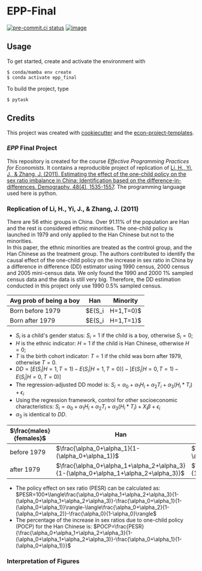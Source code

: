 # EPP-Final


[![pre-commit.ci status](https://results.pre-commit.ci/badge/github/yudingshechu/epp_final/main.svg)](https://results.pre-commit.ci/latest/github/yudingshechu/epp_final/main)
[![image](https://img.shields.io/badge/code%20style-black-000000.svg)](https://github.com/psf/black)

## Usage

To get started, create and activate the environment with

```console
$ conda/mamba env create
$ conda activate epp_final
```

To build the project, type

```console
$ pytask
```

## Credits

This project was created with [cookiecutter](https://github.com/audreyr/cookiecutter)
and the
[econ-project-templates](https://github.com/OpenSourceEconomics/econ-project-templates).

### *EPP* Final Project
This repository is created for the course *Effective Programming Practices for Economists*. It contains a reproducible project of replication of [Li, H., Yi, J., & Zhang, J. (2011). Estimating the effect of the one-child policy on the sex ratio imbalance in China: Identification based on the difference-in-differences. Demography, 48(4), 1535-1557](https://read.dukeupress.edu/demography/article/48/4/1535/169759/Estimating-the-Effect-of-the-One-Child-Policy-on). The programming language used here is python.

### Replication of Li, H., Yi, J., & Zhang, J. (2011)
There are 56 ethic groups in China. Over 91.11% of the population are Han and the rest is considered ethnic minorities. The one-child policy is launched in 1979 and only applied to the Han Chinese but not to the minorities. \
In this paper, the ethnic minorities are treated as the control group, and the Han Chinese as the treatment group. The authors contributed to identify the causal effect of the one-child policy on the increase in sex ratio in China by a difference in difference (DD) estimator using 1990 census, 2000 census and 2005 mini-census data. We only found the 1990 and 2000 1% sampled census data and the data is still very big. Therefore, the DD estimation conducted in this project only use 1990 0.5% sampled census.

Avg prob of being a boy | Han | Minority
--- | --- | ---
Born before 1979 | $E(S_i|H=1,T=0)$ | $E(S_i|H=0,T=0)$
Born after 1979 | $E(S_i|H=1,T=1)$ | $E(S_i|H=0,T=1)$

* $S_i$ is a child's gender status: $S_i=1$ if the child is a boy, otherwise $S_i=0$;
* $H$ is the ethnic indicator: $H=1$ if the child is Han Chinese, otherwise $H=0$;
* $T$ is the birth cohort indicator: $T=1$ if the child was born after 1979, otherwise $T=0$.
* $DD=[E(S_i|H=1,T=1)-E(S_i|H=1,T=0)]-[E(S_i|H=0,T=1)-E(S_i|H=0,T=0)]$
* The regression-adjusted DD model is:
$S_i=\alpha_0+\alpha_1 H_i+\alpha_2 T_i+\alpha_3 (H_i*T_i)+\epsilon_i$
* Using the regression framework, control for other socioeconomic characteristics:
$S_i=\alpha_0+\alpha_1 H_i+\alpha_2 T_i+\alpha_3 (H_i*T_i)+X_i\beta+\epsilon_i$
* $\alpha_3$ is identical to $DD$.

$\frac{males}{females}$ | Han | Minority
--- | --- | ---
before 1979 | $\frac{\alpha_0+\alpha_1}{1-(\alpha_0+\alpha_1)}$ | $\frac{\alpha_0}{1-\alpha_0}$
after 1979 | $\frac{\alpha_0+\alpha_1+\alpha_2+\alpha_3}{1-(\alpha_0+\alpha_1+\alpha_2+\alpha_3)}$ | $\frac{\alpha_0+\alpha_2}{1-(\alpha_0+\alpha_2)}$

* The policy effect on sex ratio (PESR) can be calculated as: 
$PESR=100*\langle\frac{\alpha_0+\alpha_1+\alpha_2+\alpha_3}{1-(\alpha_0+\alpha_1+\alpha_2+\alpha_3)}-\frac{\alpha_0+\alpha_1}{1-(\alpha_0+\alpha_1)}\rangle-\langle\frac{\alpha_0+\alpha_2}{1-(\alpha_0+\alpha_2)}-\frac{\alpha_0}{1-\alpha_0}\rangle$
* The percentage of the increase in sex ratios due to one-child policy (POCP) for the Han Chinese is:
$POCP=\frac{PESR}{\frac{\alpha_0+\alpha_1+\alpha_2+\alpha_3}{1-(\alpha_0+\alpha_1+\alpha_2+\alpha_3)}-\frac{\alpha_0+\alpha_1}{1-(\alpha_0+\alpha_1)}}$

### Interpretation of Figures

